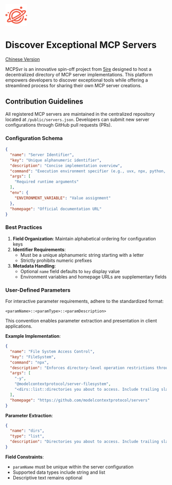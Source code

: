 <img src="./public/logo.png" width="68" alt="mcpsvr logo"/>

# Discover Exceptional MCP Servers

[Chinese Version](./README_cn.md)

MCPSvr is an innovative spin-off project from  [5ire](http://github.com/nanbingxyz/5ire) designed to host a decentralized directory of MCP server implementations. This platform empowers developers to discover exceptional tools while offering a streamlined process for sharing their own MCP server creations.

## Contribution Guidelines

All registered MCP servers are maintained in the centralized repository located at `/public/servers.json`. Developers can submit new server configurations through GitHub pull requests (PRs).

### Configuration Schema
```json
{
  "name": "Server Identifier",
  "key": "Unique alphanumeric identifier",
  "description": "Concise implementation overview",
  "command": "Execution environment specifier (e.g., uvx, npx, python, node)",
  "args": [
    "Required runtime arguments"
  ],
  "env": {
    "ENVIRONMENT_VARIABLE": "Value assignment"
  },
  "homepage": "Official documentation URL"
}
```

### Best Practices

1. **Field Organization**: Maintain alphabetical ordering for configuration keys
2. **Identifier Requirements**:
   - Must be a unique alphanumeric string starting with a letter
   - Strictly prohibits numeric prefixes
3. **Metadata Handling**:
   - Optional `name` field defaults to `key` display value
   - Environment variables and homepage URLs are supplementary fields

### User-Defined Parameters

For interactive parameter requirements, adhere to the standardized format:
```
<paramName>::<paramType>::<paramDescription>
```
This convention enables parameter extraction and presentation in client applications.

**Example Implementation**:
```json
{
  "name": "File System Access Control",
  "key": "FileSystem",
  "command": "npx",
  "description": "Enforces directory-level operation restrictions through specified arguments",
  "args": [
    "-y",
    "@modelcontextprotocol/server-filesystem",
    "<dirs::list::directories you about to access. Include trailing slash>"
  ],
  "homepage": "https://github.com/modelcontextprotocol/servers"
}
```
**Parameter Extraction**:
```json
{
  "name": "dirs",
  "type": "list",
  "description": "Directories you about to access. Include trailing slash"
}
```

**Field Constraints**:
- `paramName` must be unique within the server configuration
- Supported data types include string and list
- Descriptive text remains optional
